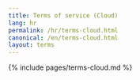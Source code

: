 ```yaml
---
title: Terms of service (Cloud) 
lang: hr
permalink: /hr/terms-cloud.html
canonical: /en/terms-cloud.html
layout: terms
---
```


{% include pages/terms-cloud.md %}
